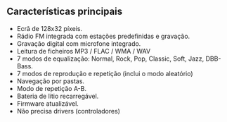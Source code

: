 ## Características principais

-	Ecrã de 128x32 píxeis.
-	Rádio FM integrada com estações predefinidas e gravação.
-	Gravação digital com microfone integrado.
-	Leitura de ficheiros MP3 / FLAC / WMA / WAV
-	7 modos de equalização: Normal, Rock, Pop, Classic, Soft, Jazz, DBB-Bass.
-	7 modos de reprodução e repetição (inclui o modo aleatório)
-	Navegação por pastas.
-	Modo de repetição A-B.
-	Bateria de lítio recarregável.
-	Firmware atualizável.
-	Não precisa drivers (controladores)
